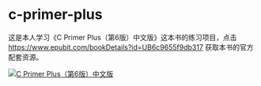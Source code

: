# c-primer-plus

这是本人学习《C Primer Plus（第6版）中文版》这本书的练习项目，点击 https://www.epubit.com/bookDetails?id=UB6c9655f9db317 获取本书的官方配套资源。

[![C Primer Plus（第6版）中文版](https://img1.doubanio.com/view/subject/l/public/s34473698.jpg "点击查看图书详情")](https://www.epubit.com/bookDetails?id=UB6c9655f9db317)
